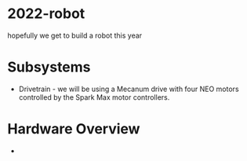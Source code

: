 # 2022-robot
hopefully we get to build a robot this year

# Subsystems
* Drivetrain - we will be using a Mecanum drive with four NEO motors controlled by the Spark Max motor controllers.

# Hardware Overview
*
